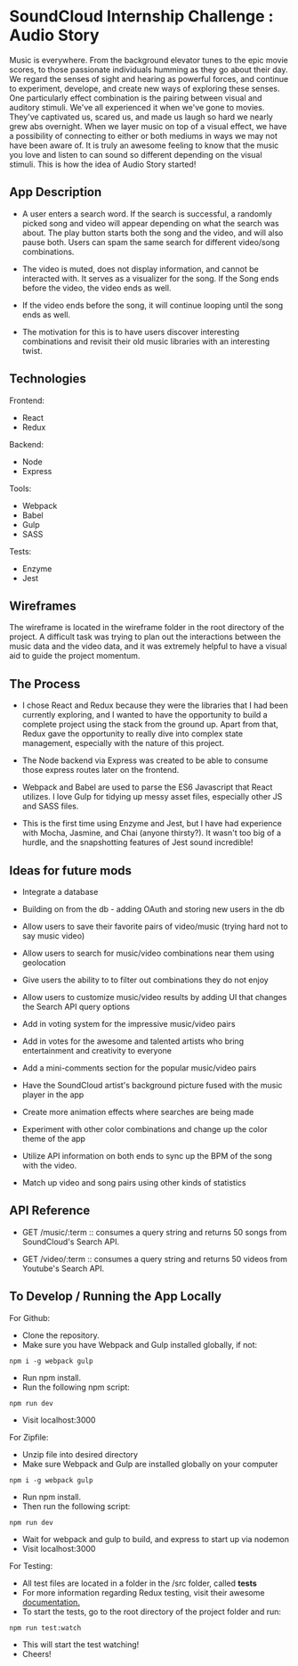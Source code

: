 # SoundCloud Internship Challenge : Audio Story

Music is everywhere. From the background elevator tunes to the epic movie scores, to those passionate individuals humming as they go about their day. We regard the senses of sight and hearing as powerful forces, and continue to experiment, develope, and create new ways of exploring these senses. One particularly effect combination is the pairing between visual and auditory stimuli. We've all experienced it when we've gone to movies. They've captivated us, scared us, and made us laugh so hard we nearly grew abs overnight. When we layer music on top of a visual effect, we have a possibility of connecting to either or both mediums in ways we may not have been aware of. It is truly an awesome feeling to know that the music you love and listen to can sound so different depending on the visual stimuli. This is how the idea of Audio Story started!

## App Description

* A user enters a search word. If the search is successful, a randomly picked song and video will appear depending on what the search was about. The play button starts both the song and the video, and will also pause both. Users can spam the same search for different video/song combinations. 

* The video is muted, does not display information, and cannot be interacted with. It serves as a visualizer for the song. If the Song ends before the video, the video ends as well. 

* If the video ends before the song, it will continue looping until the song ends as well. 

* The motivation for this is to have users discover interesting combinations and revisit their old music libraries with an interesting twist.

## Technologies

Frontend:
* React
* Redux

Backend:
* Node
* Express

Tools:
* Webpack
* Babel
* Gulp
* SASS

Tests:
* Enzyme
* Jest

## Wireframes

The wireframe is located in the wireframe folder in the root directory of the project. A difficult task was trying to plan out the interactions between the music data and the video data, and it was extremely helpful to have a visual aid to guide the project momentum.

## The Process

- I chose React and Redux because they were the libraries that I had been currently exploring, and I wanted to have the opportunity to build a complete project using the stack from the ground up. Apart from that, Redux gave the opportunity to really dive into complex state management, especially with the nature of this project. 

- The Node backend via Express was created to be able to consume those express routes later on the frontend.

- Webpack and Babel are used to parse the ES6 Javascript that React utilizes. I love Gulp for tidying up messy asset files, especially other JS and SASS files.

- This is the first time using Enzyme and Jest, but I have had experience with Mocha, Jasmine, and Chai (anyone thirsty?). It wasn't too big of a hurdle, and the snapshotting features of Jest sound incredible!

## Ideas for future mods

- Integrate a database
- Building on from the db - adding OAuth and storing new users in the db
- Allow users to save their favorite pairs of video/music (trying hard not to say music video)
- Allow users to search for music/video combinations near them using geolocation

- Give users the ability to to filter out combinations they do not enjoy
- Allow users to customize music/video results by adding UI that changes the Search API query options
- Add in voting system for the impressive music/video pairs
- Add in votes for the awesome and talented artists who bring entertainment and creativity to everyone
- Add a mini-comments section for the popular music/video pairs

- Have the SoundCloud artist's background picture fused with the music player in the app
- Create more animation effects where searches are being made
- Experiment with other color combinations and change up the color theme of the app

- Utilize API information on both ends to sync up the BPM of the song with the video.
- Match up video and song pairs using other kinds of statistics


## API Reference

* GET /music/:term :: consumes a query string and returns 50 songs from SoundCloud's Search API.

* GET /video/:term :: consumes a query string and returns 50 videos from Youtube's Search API.


## To Develop / Running the App Locally

For Github:

* Clone the repository.
* Make sure you have Webpack and Gulp installed globally, if not:
```
npm i -g webpack gulp
```
* Run npm install.
* Run the following npm script:
```
npm run dev
```
* Visit localhost:3000 

For Zipfile:
* Unzip file into desired directory
* Make sure Webpack and Gulp are installed globally on your computer
```
npm i -g webpack gulp
```
* Run npm install.
* Then run the following script:
```
npm run dev
```
* Wait for webpack and gulp to build, and express to start up via nodemon
* Visit localhost:3000

For Testing:
* All test files are located in a folder in the /src folder, called __tests__
* For more information regarding Redux testing, visit their awesome [documentation.](http://redux.js.org/docs/recipes/WritingTests.html)
* To start the tests, go to the root directory of the project folder and run:
```
npm run test:watch
```
* This will start the test watching!
* Cheers!























